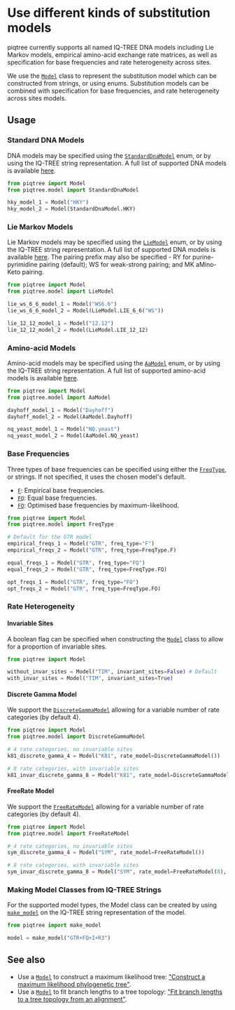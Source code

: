# Use different kinds of substitution models

piqtree currently supports all named IQ-TREE DNA models including Lie Markov models, empirical amino-acid exchange rate matrices,
as well as specification for base frequencies and rate heterogeneity across sites.

We use the [`Model`](../api/model/Model.md) class to represent the substitution model which can be constructed from strings, or
using enums. Substitution models can be combined with specification for base frequencies, and rate heterogeneity across sites models.

## Usage

### Standard DNA Models

DNA models may be specified using the [`StandardDnaModel`](../api/model/SubstitutionModel.md#piqtree.model.StandardDnaModel) enum, or by using
the IQ-TREE string representation. A full list of supported DNA models is available [here](../api/model/SubstitutionModel.md#piqtree.model.StandardDnaModel).

```python
from piqtree import Model
from piqtree.model import StandardDnaModel

hky_model_1 = Model("HKY")
hky_model_2 = Model(StandardDnaModel.HKY)
```

### Lie Markov Models

Lie Markov models may be specified using the [`LieModel`](../api/model/SubstitutionModel.md#piqtree.model.LieModel) enum, or by using
the IQ-TREE string representation. A full list of supported DNA models is available [here](../api/model/SubstitutionModel.md#piqtree.model.LieModel). The pairing prefix may also be specified - RY for purine-pyrimidine pairing (default); WS for weak-strong pairing; and MK aMino-Keto pairing.

```python
from piqtree import Model
from piqtree.model import LieModel

lie_ws_6_6_model_1 = Model("WS6.6")
lie_ws_6_6_model_2 = Model(LieModel.LIE_6_6("WS"))

lie_12_12_model_1 = Model("12.12")
lie_12_12_model_2 = Model(LieModel.LIE_12_12)
```

### Amino-acid Models

Amino-acid models may be specified using the [`AaModel`](../api/model/SubstitutionModel.md#piqtree.model.AaModel) enum, or by using
the IQ-TREE string representation. A full list of supported amino-acid models is available [here](../api/model/SubstitutionModel.md#piqtree.model.AaModel).

```python
from piqtree import Model
from piqtree.model import AaModel

dayhoff_model_1 = Model("Dayhoff")
dayhoff_model_2 = Model(AaModel.Dayhoff)

nq_yeast_model_1 = Model("NQ.yeast")
nq_yeast_model_2 = Model(AaModel.NQ_yeast)
```

### Base Frequencies

Three types of base frequencies can be specified using either the [`FreqType`](../api/model/FreqType.md), or strings.
If not specified, it uses the chosen model's default.

- [`F`](../api/model/FreqType.md#piqtree.model.FreqType.F): Empirical base frequencies.
- [`FQ`](../api/model/FreqType.md#piqtree.model.FreqType.FQ): Equal base frequencies.
- [`FO`](../api/model/FreqType.md#piqtree.model.FreqType.FO): Optimised base frequencies by maximum-likelihood.

```python
from piqtree import Model
from piqtree.model import FreqType

# Default for the GTR model
empirical_freqs_1 = Model("GTR", freq_type="F")
empirical_freqs_2 = Model("GTR", freq_type=FreqType.F)

equal_freqs_1 = Model("GTR", freq_type="FQ")
equal_freqs_2 = Model("GTR", freq_type=FreqType.FQ)

opt_freqs_1 = Model("GTR", freq_type="FO")
opt_freqs_2 = Model("GTR", freq_type=FreqType.FO)
```

### Rate Heterogeneity

#### Invariable Sites

A boolean flag can be specified when constructing the [`Model`](../api/model/Model.md) class to allow for a proportion of invariable sites.

```python
from piqtree import Model

without_invar_sites = Model("TIM", invariant_sites=False) # Default
with_invar_sites = Model("TIM", invariant_sites=True)
```

#### Discrete Gamma Model

We support the [`DiscreteGammaModel`](../api/model/RateModel.md#piqtree.model.DiscreteGammaModel) allowing for a variable number of rate categories (by default 4).

```python
from piqtree import Model
from piqtree.model import DiscreteGammaModel

# 4 rate categories, no invariable sites
k81_discrete_gamma_4 = Model("K81", rate_model=DiscreteGammaModel())

# 8 rate categories, with invariable sites
k81_invar_discrete_gamma_8 = Model("K81", rate_model=DiscreteGammaModel(8), invariant_sites=True)
```

#### FreeRate Model

We support the [`FreeRateModel`](../api/model/RateModel.md#piqtree.model.FreeRateModel) allowing for a variable number of rate categories (by default 4).

```python
from piqtree import Model
from piqtree.model import FreeRateModel

# 4 rate categories, no invariable sites
sym_discrete_gamma_4 = Model("SYM", rate_model=FreeRateModel())

# 8 rate categories, with invariable sites
sym_invar_discrete_gamma_8 = Model("SYM", rate_model=FreeRateModel(8), invariant_sites=True)
```

### Making Model Classes from IQ-TREE Strings

For the supported model types, the Model class can be created by using [`make_model`](../api/model/make_model.md) on the IQ-TREE string representation of the model.

```python
from piqtree import make_model

model = make_model("GTR+FQ+I+R3")
```

## See also

- Use a [`Model`](../api/model/Model.md) to construct a maximum likelihood tree: ["Construct a maximum likelihood phylogenetic tree"](construct_ml_tree.md).
- Use a [`Model`](../api/model/Model.md) to fit branch lengths to a tree topology: ["Fit branch lengths to a tree topology from an alignment"](fit_tree_topology.md).
